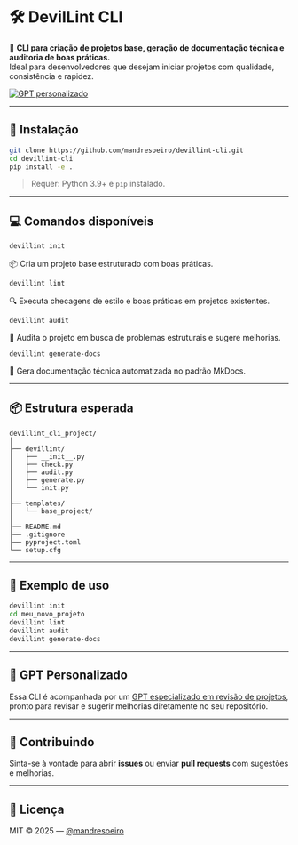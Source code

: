 # 🛠️ DevilLint CLI

🔧 **CLI para criação de projetos base, geração de documentação técnica e auditoria de boas práticas.**  
Ideal para desenvolvedores que desejam iniciar projetos com qualidade, consistência e rapidez.

[![GPT personalizado](https://img.shields.io/badge/ChatGPT-DevilLint-blueviolet?logo=openai)](https://chatgpt.com/g/g-68718d986b2c8191a0f20f5c078c38ce-ola-dev-soeiro-sou-o-devillinttm-seu-mentor)

---

## 🚀 Instalação

```bash
git clone https://github.com/mandresoeiro/devillint-cli.git
cd devillint-cli
pip install -e .
```

> Requer: Python 3.9+ e `pip` instalado.

---

## 💻 Comandos disponíveis

```bash
devillint init
```
📦 Cria um projeto base estruturado com boas práticas.

```bash
devillint lint
```
🔍 Executa checagens de estilo e boas práticas em projetos existentes.

```bash
devillint audit
```
🧠 Audita o projeto em busca de problemas estruturais e sugere melhorias.

```bash
devillint generate-docs
```
📘 Gera documentação técnica automatizada no padrão MkDocs.

---

## 📦 Estrutura esperada

```
devillint_cli_project/
│
├── devillint/
│   ├── __init__.py
│   ├── check.py
│   ├── audit.py
│   ├── generate.py
│   └── init.py
│
├── templates/
│   └── base_project/
│
├── README.md
├── .gitignore
├── pyproject.toml
└── setup.cfg
```

---

## 🧪 Exemplo de uso

```bash
devillint init
cd meu_novo_projeto
devillint lint
devillint audit
devillint generate-docs
```

---

## 🧠 GPT Personalizado

Essa CLI é acompanhada por um [GPT especializado em revisão de projetos](https://chatgpt.com/g/g-68718d986b2c8191a0f20f5c078c38ce-ola-dev-soeiro-sou-o-devillinttm-seu-mentor), pronto para revisar e sugerir melhorias diretamente no seu repositório.

---

## 🤝 Contribuindo

Sinta-se à vontade para abrir **issues** ou enviar **pull requests** com sugestões e melhorias.

---

## 📜 Licença

MIT © 2025 — [@mandresoeiro](https://github.com/mandresoeiro)
